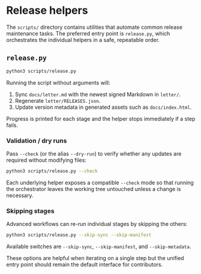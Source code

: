 # Release helpers

The `scripts/` directory contains utilities that automate common release
maintenance tasks. The preferred entry point is `release.py`, which orchestrates
the individual helpers in a safe, repeatable order.

## `release.py`

```bash
python3 scripts/release.py
```

Running the script without arguments will:

1. Sync `docs/letter.md` with the newest signed Markdown in `letter/`.
2. Regenerate `letter/RELEASES.json`.
3. Update version metadata in generated assets such as `docs/index.html`.

Progress is printed for each stage and the helper stops immediately if a step
fails.

### Validation / dry runs

Pass `--check` (or the alias `--dry-run`) to verify whether any updates are
required without modifying files:

```bash
python3 scripts/release.py --check
```

Each underlying helper exposes a compatible `--check` mode so that running the
orchestrator leaves the working tree untouched unless a change is necessary.

### Skipping stages

Advanced workflows can re-run individual stages by skipping the others:

```bash
python3 scripts/release.py --skip-sync --skip-manifest
```

Available switches are `--skip-sync`, `--skip-manifest`, and `--skip-metadata`.

These options are helpful when iterating on a single step but the unified entry
point should remain the default interface for contributors.
